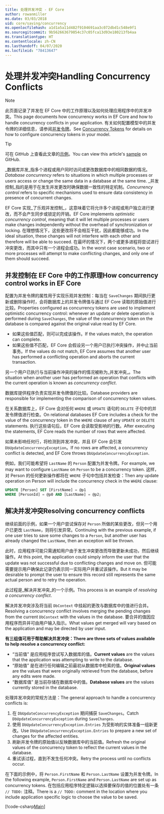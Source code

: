 ```yaml
---
title: 处理并发冲突 - EF Core
author: rowanmiller
ms.date: 03/03/2018
uid: core/saving/concurrency
ms.openlocfilehash: a1d1a5a11d482f9104691aa3c072dbd1c548e9f1
ms.sourcegitcommit: 9b562663679854c37c05fca13d93e180213fb4aa
ms.translationtype: HT
ms.contentlocale: zh-CN
ms.lasthandoff: 04/07/2020
ms.locfileid: "78413647"
---
```

# <a name="handling-concurrency-conflicts"></a><span data-ttu-id="48964-102">处理并发冲突</span><span class="sxs-lookup"><span data-stu-id="48964-102">Handling Concurrency Conflicts</span></span>

> [!NOTE]
> <span data-ttu-id="48964-103">此页面记录了并发在 EF Core 中的工作原理以及如何处理应用程序中的并发冲突。</span><span class="sxs-lookup"><span data-stu-id="48964-103">This page documents how concurrency works in EF Core and how to handle concurrency conflicts in your application.</span></span> <span data-ttu-id="48964-104">有关如何配置模型中的并发令牌的详细信息，请参阅[并发令牌](xref:core/modeling/concurrency)。</span><span class="sxs-lookup"><span data-stu-id="48964-104">See [Concurrency Tokens](xref:core/modeling/concurrency) for details on how to configure concurrency tokens in your model.</span></span>

> [!TIP]
> <span data-ttu-id="48964-105">可在 GitHub 上查看此文章的[示例](https://github.com/dotnet/EntityFramework.Docs/tree/master/samples/core/Saving/Concurrency/)。</span><span class="sxs-lookup"><span data-stu-id="48964-105">You can view this article's [sample](https://github.com/dotnet/EntityFramework.Docs/tree/master/samples/core/Saving/Concurrency/) on GitHub.</span></span>

<span data-ttu-id="48964-106">_数据库并发_指多个进程或用户同时访问或更改数据库中的相同数据的情况。</span><span class="sxs-lookup"><span data-stu-id="48964-106">_Database concurrency_ refers to situations in which multiple processes or users access or change the same data in a database at the same time.</span></span> <span data-ttu-id="48964-107">_并发控制_指的是用于在发生并发更改时确保数据一致性的特定机制。</span><span class="sxs-lookup"><span data-stu-id="48964-107">_Concurrency control_ refers to specific mechanisms used to ensure data consistency in presence of concurrent changes.</span></span>

<span data-ttu-id="48964-108">EF Core 实现_了乐观并发控制_，这意味着它将允许多个进程或用户独立进行更改，而不会产生同步或锁定的开销。</span><span class="sxs-lookup"><span data-stu-id="48964-108">EF Core implements _optimistic concurrency control_, meaning that it will let multiple processes or users make changes independently without the overhead of synchronization or locking.</span></span> <span data-ttu-id="48964-109">在理想情况下，这些更改将不会相互干扰，因此都能够成功。</span><span class="sxs-lookup"><span data-stu-id="48964-109">In the ideal situation, these changes will not interfere with each other and therefore will be able to succeed.</span></span> <span data-ttu-id="48964-110">在最坏的情况下，两个或更多进程将尝试进行冲突更改，而其中只有一个进程会成功。</span><span class="sxs-lookup"><span data-stu-id="48964-110">In the worst case scenario, two or more processes will attempt to make conflicting changes, and only one of them should succeed.</span></span>

## <a name="how-concurrency-control-works-in-ef-core"></a><span data-ttu-id="48964-111">并发控制在 EF Core 中的工作原理</span><span class="sxs-lookup"><span data-stu-id="48964-111">How concurrency control works in EF Core</span></span>

<span data-ttu-id="48964-112">配置为并发令牌的属性用于实现乐观并发控制：每当在 `SaveChanges` 期间执行更新或删除操作时，会将数据库上的并发令牌值与通过 EF Core 读取的原始值进行比较。</span><span class="sxs-lookup"><span data-stu-id="48964-112">Properties configured as concurrency tokens are used to implement optimistic concurrency control: whenever an update or delete operation is performed during `SaveChanges`, the value of the concurrency token on the database is compared against the original value read by EF Core.</span></span>

- <span data-ttu-id="48964-113">如果这些值匹配，则可以完成该操作。</span><span class="sxs-lookup"><span data-stu-id="48964-113">If the values match, the operation can complete.</span></span>
- <span data-ttu-id="48964-114">如果这些值不匹配，EF Core 会假设另一个用户已执行冲突操作，并中止当前事务。</span><span class="sxs-lookup"><span data-stu-id="48964-114">If the values do not match, EF Core assumes that another user has performed a conflicting operation and aborts the current transaction.</span></span>

<span data-ttu-id="48964-115">另一个用户已执行与当前操作冲突的操作的情况被称为_并发冲突_。</span><span class="sxs-lookup"><span data-stu-id="48964-115">The situation when another user has performed an operation that conflicts with the current operation is known as _concurrency conflict_.</span></span>

<span data-ttu-id="48964-116">数据库提供程序负责实现并发令牌值的比较。</span><span class="sxs-lookup"><span data-stu-id="48964-116">Database providers are responsible for implementing the comparison of concurrency token values.</span></span>

<span data-ttu-id="48964-117">在关系数据库上，EF Core 会对任何 `WHERE` 或 `UPDATE` 语句的 `DELETE` 子句中的并发令牌值进行检查。</span><span class="sxs-lookup"><span data-stu-id="48964-117">On relational databases EF Core includes a check for the value of the concurrency token in the `WHERE` clause of any `UPDATE` or `DELETE` statements.</span></span> <span data-ttu-id="48964-118">执行这些语句后，EF Core 会读取受影响的行数。</span><span class="sxs-lookup"><span data-stu-id="48964-118">After executing the statements, EF Core reads the number of rows that were affected.</span></span>

<span data-ttu-id="48964-119">如果未影响任何行，将检测到并发冲突，并且 EF Core 会引发 `DbUpdateConcurrencyException`。</span><span class="sxs-lookup"><span data-stu-id="48964-119">If no rows are affected, a concurrency conflict is detected, and EF Core throws `DbUpdateConcurrencyException`.</span></span>

<span data-ttu-id="48964-120">例如，我们可能希望将 `LastName` 的 `Person` 配置为并发令牌。</span><span class="sxs-lookup"><span data-stu-id="48964-120">For example, we may want to configure `LastName` on `Person` to be a concurrency token.</span></span> <span data-ttu-id="48964-121">这样，对 Person 的任何更新操作都将在 `WHERE` 子句中包括并发检查：</span><span class="sxs-lookup"><span data-stu-id="48964-121">Then any update operation on Person will include the concurrency check in the `WHERE` clause:</span></span>

``` sql
UPDATE [Person] SET [FirstName] = @p1
WHERE [PersonId] = @p0 AND [LastName] = @p2;
```

## <a name="resolving-concurrency-conflicts"></a><span data-ttu-id="48964-122">解决并发冲突</span><span class="sxs-lookup"><span data-stu-id="48964-122">Resolving concurrency conflicts</span></span>

<span data-ttu-id="48964-123">继续前面的示例，如果一个用户尝试保存对 `Person` 所做的某些更改，但另一个用户已更改 `LastName`，则将引发异常。</span><span class="sxs-lookup"><span data-stu-id="48964-123">Continuing with the previous example, if one user tries to save some changes to a `Person`, but another user has already changed the `LastName`, then an exception will be thrown.</span></span>

<span data-ttu-id="48964-124">此时，应用程序可能只需通知用户由于发生冲突更改而导致更新未成功，然后继续操作。</span><span class="sxs-lookup"><span data-stu-id="48964-124">At this point, the application could simply inform the user that the update was not successful due to conflicting changes and move on.</span></span> <span data-ttu-id="48964-125">但可能需要提示用户确保此记录仍表示同一实际用户并重试该操作。</span><span class="sxs-lookup"><span data-stu-id="48964-125">But it may be desirable to prompt the user to ensure this record still represents the same actual person and to retry the operation.</span></span>

<span data-ttu-id="48964-126">此过程是_解决并发冲突_的一个示例。</span><span class="sxs-lookup"><span data-stu-id="48964-126">This process is an example of _resolving a concurrency conflict_.</span></span>

<span data-ttu-id="48964-127">解决并发冲突涉及将当前 `DbContext` 中挂起的更改与数据库中的值进行合并。</span><span class="sxs-lookup"><span data-stu-id="48964-127">Resolving a concurrency conflict involves merging the pending changes from the current `DbContext` with the values in the database.</span></span> <span data-ttu-id="48964-128">要合并的值因应用程序而异并可由用户输入指示。</span><span class="sxs-lookup"><span data-stu-id="48964-128">What values get merged will vary based on the application and may be directed by user input.</span></span>

<span data-ttu-id="48964-129">**有三组值可用于帮助解决并发冲突：**</span><span class="sxs-lookup"><span data-stu-id="48964-129">**There are three sets of values available to help resolve a concurrency conflict:**</span></span>

- <span data-ttu-id="48964-130">“当前值”  是应用程序尝试写入数据库的值。</span><span class="sxs-lookup"><span data-stu-id="48964-130">**Current values** are the values that the application was attempting to write to the database.</span></span>
- <span data-ttu-id="48964-131">“原始值”  是在进行任何编辑之前最初从数据库中检索的值。</span><span class="sxs-lookup"><span data-stu-id="48964-131">**Original values** are the values that were originally retrieved from the database, before any edits were made.</span></span>
- <span data-ttu-id="48964-132">“数据库值”  是当前存储在数据库中的值。</span><span class="sxs-lookup"><span data-stu-id="48964-132">**Database values** are the values currently stored in the database.</span></span>

<span data-ttu-id="48964-133">处理并发冲突的常规方法是：</span><span class="sxs-lookup"><span data-stu-id="48964-133">The general approach to handle a concurrency conflicts is:</span></span>

1. <span data-ttu-id="48964-134">在 `DbUpdateConcurrencyException` 期间捕获 `SaveChanges`。</span><span class="sxs-lookup"><span data-stu-id="48964-134">Catch `DbUpdateConcurrencyException` during `SaveChanges`.</span></span>
2. <span data-ttu-id="48964-135">使用 `DbUpdateConcurrencyException.Entries` 为受影响的实体准备一组新更改。</span><span class="sxs-lookup"><span data-stu-id="48964-135">Use `DbUpdateConcurrencyException.Entries` to prepare a new set of changes for the affected entities.</span></span>
3. <span data-ttu-id="48964-136">刷新并发令牌的原始值以反映数据库中的当前值。</span><span class="sxs-lookup"><span data-stu-id="48964-136">Refresh the original values of the concurrency token to reflect the current values in the database.</span></span>
4. <span data-ttu-id="48964-137">重试该过程，直到不发生任何冲突。</span><span class="sxs-lookup"><span data-stu-id="48964-137">Retry the process until no conflicts occur.</span></span>

<span data-ttu-id="48964-138">在下面的示例中，将 `Person.FirstName` 和 `Person.LastName` 设置为并发令牌。</span><span class="sxs-lookup"><span data-stu-id="48964-138">In the following example, `Person.FirstName` and `Person.LastName` are set up as concurrency tokens.</span></span> <span data-ttu-id="48964-139">在包括应用程序特定逻辑以选择要保存的值的位置处有一条 `// TODO:` 注释。</span><span class="sxs-lookup"><span data-stu-id="48964-139">There is a `// TODO:` comment in the location where you include application specific logic to choose the value to be saved.</span></span>

[!code-csharp[Main](../../../samples/core/Saving/Concurrency/Sample.cs?name=ConcurrencyHandlingCode&highlight=34-35)]
